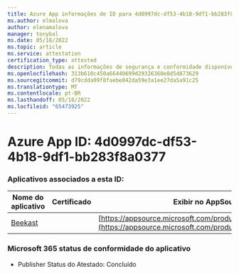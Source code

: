 ```yaml
---
title: Azure App informações de ID para 4d0997dc-df53-4b18-9df1-bb283f8a0377
ms.author: elmalova
author: elenamalova
manager: tonybal
ms.date: 05/18/2022
ms.topic: article
ms.service: attestation
certification_type: attested
description: Todas as informações de segurança e conformidade disponíveis para 4d0997dc-df53-4b18-9df1-bb283f8a0377.
ms.openlocfilehash: 313b610c450a66440699d29326360e8d5d873629
ms.sourcegitcommit: d79cdda99f8faebe842da59e3a1ee27da5a91c25
ms.translationtype: MT
ms.contentlocale: pt-BR
ms.lasthandoff: 05/18/2022
ms.locfileid: "65473925"
---
```

# <a name="azure-app-id-4d0997dc-df53-4b18-9df1-bb283f8a0377"></a>Azure App ID: 4d0997dc-df53-4b18-9df1-bb283f8a0377


### <a name="apps-associated-with-this-id"></a>Aplicativos associados a esta ID:
| **Nome do aplicativo** | **Certificado** | **Exibir no AppSource** |
|--------------|---------------|-----------------------|
| [Beekast](../forward/WA200001447.md) |  | [https://appsource.microsoft.com/product/office/WA200001447](https://appsource.microsoft.com/product/office/WA200001447) |

### <a name="microsoft-365-app-compliance-status"></a>Microsoft 365 status de conformidade do aplicativo
- Publisher Status do Atestado: Concluído

